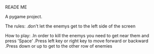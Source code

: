 READE ME

A pygame project.

The rules:
    .don't let the enemys get to the left side of the screen
    
How to play:
    .In order to kill the enemys you need to get near them and press 'Space'
    .Press left key or right key to move forward or backward 
    .Press down or up to get to the other row of enemies
